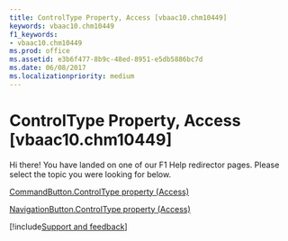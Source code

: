 ```yaml
---
title: ControlType Property, Access [vbaac10.chm10449]
keywords: vbaac10.chm10449
f1_keywords:
- vbaac10.chm10449
ms.prod: office
ms.assetid: e3b6f477-8b9c-48ed-8951-e5db5886bc7d
ms.date: 06/08/2017
ms.localizationpriority: medium
---
```



# ControlType Property, Access [vbaac10.chm10449]

Hi there! You have landed on one of our F1 Help redirector pages. Please select the topic you were looking for below.

[CommandButton.ControlType property (Access)](https://msdn.microsoft.com/library/c41e555b-195b-7af9-f2ee-09d92980e557%28Office.15%29.aspx)

[NavigationButton.ControlType property (Access)](https://msdn.microsoft.com/library/3603e03e-5cb1-6a2d-8239-e06212573a36%28Office.15%29.aspx)

[!include[Support and feedback](~/includes/feedback-boilerplate.md)]